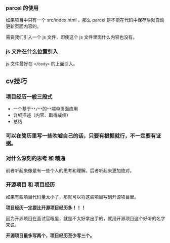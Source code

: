 ### parcel 的使用
如果项目中只有一个 src/index.html ，那么 parcel 是不能在代码中保存后就自动更新页面内容的。

需要我们引入一个 js 文件，即使这个 js 文件里面什么内容也没有。

### js 文件在什么位置引入
js 文件最好在 `</body>` 的上面引入。

## cv技巧

### 项目经历一般三段式
+ 一个基于`**/**`的`**`端单页面应用
+ 详细描述（内容、取得成绩）
+ 总结

### 可以在简历里写一些吹嘘自己的话，只要有根据就行，不一定要有证据。

### 对什么深刻的思考 和 精通
前者听起来像是有一些个人的思考和理解。后者听起来更加绝对。

### 开源项目 和 项目经历
如果有些项目代码量太小了，那就可以将这些项目写到开源项目里。

**项目经历一定要比开源项目经历多！！！**

因为开源项目在面试官眼里，就是不太好拿出手的，就用开源项目这个好听的名字来说。

**开源项目最多写两个，项目经历至少写三个。**
